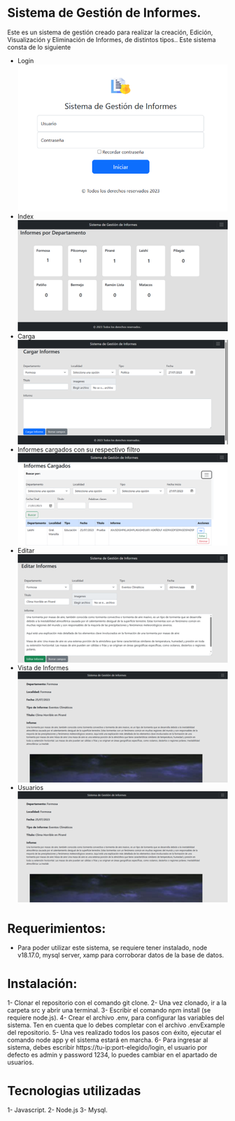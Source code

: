 # Sistema de Gestión de Informes.
Este es un sistema de gestión creado para realizar la creación, Edición, Visualización y Eliminación de Informes, de distintos tipos..
Este sistema consta de lo siguiente
- Login
!["Login"](./images-Readme/login.PNG)
- Index
!["seccion de informes cargados"](./images-Readme/index.PNG)
- Carga
!["seccion carga de Informes"](./images-Readme/carga.PNG)
- Informes cargados con su respectivo filtro
!["seccion filtros"](./images-Readme/cargados.PNG)
- Editar
!["seccion editar"](./images-Readme/editar.PNG)
- Vista de Informes
!["seccion vista"](./images-Readme/vista.PNG)
- Usuarios
!["seccion usuarios"](./images-Readme/vista.PNG)

# Requerimientos:
- Para poder utilizar este sistema, se requiere tener instalado, node v18.17.0, mysql server, xamp para corroborar datos de la base de datos.
# Instalación:

1- Clonar el repositorio con el comando git clone.
2- Una vez clonado, ir a la carpeta src y abrir una terminal.
3- Escribir el comando npm install (se requiere node.js).
4- Crear el archivo .env, para configurar las variables del sistema. Ten en cuenta que lo debes completar con el archivo .envExample del repositorio.
5- Una ves realizado todos los pasos con éxito, ejecutar el comando node app y el sistema estará en marcha.
6- Para ingresar al sistema, debes escribir https://tu-ip:port-elegido/login, el usuario por defecto es admin y password 1234, lo puedes cambiar en  el apartado de usuarios.

# Tecnologias utilizadas
1- Javascript.
2- Node.js
3- Mysql.

